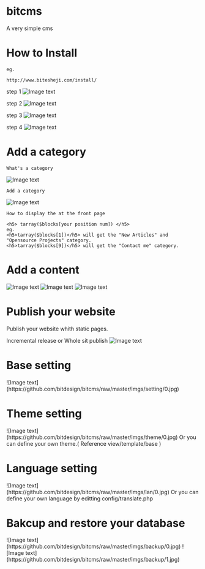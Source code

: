bitcms
======

A very simple cms

<h1>How to Install</h1> 

	eg.
	
	http://www.bitesheji.com/install/
	
step 1
![Image text](https://github.com/bitdesign/bitcms/raw/master/imgs/install/0.jpg)

step 2
![Image text](https://github.com/bitdesign/bitcms/raw/master/imgs/install/1.jpg)

step 3
![Image text](https://github.com/bitdesign/bitcms/raw/master/imgs/install/2.jpg)

step 4
![Image text](https://github.com/bitdesign/bitcms/raw/master/imgs/install/3.jpg)

<h1>Add a category</h1>

	What's a category
	
![Image text](https://github.com/bitdesign/bitcms/raw/master/imgs/category/0-front.jpg)

	Add a category
	
![Image text](https://github.com/bitdesign/bitcms/raw/master/imgs/category/0.jpg)

	How to display the at the front page
	
	<h5> tarray($blocks[your position num]) </h5>
	eg. 
	<h5>tarray($blocks[1])</h5> will get the "New Articles" and "Opensource Projects" category.
	<h5>tarray($blocks[9])</h5> will get the "Contact me" category.
	
<h1>Add a content</h1>

![Image text](https://github.com/bitdesign/bitcms/raw/master/imgs/content/0.jpg)
![Image text](https://github.com/bitdesign/bitcms/raw/master/imgs/content/1.jpg)
![Image text](https://github.com/bitdesign/bitcms/raw/master/imgs/content/0-front.jpg)

<h1>Publish your website</h1>
Publish your website whith static pages. 

Incremental release or Whole sit publish
![Image text](https://github.com/bitdesign/bitcms/raw/master/imgs/publish/0.jpg)


<h1>Base setting</h1>
![Image text](https://github.com/bitdesign/bitcms/raw/master/imgs/setting/0.jpg)

<h1>Theme setting</h1>
![Image text](https://github.com/bitdesign/bitcms/raw/master/imgs/theme/0.jpg)
Or you can define your own theme.( Reference view/template/base )

<h1>Language setting</h1>
![Image text](https://github.com/bitdesign/bitcms/raw/master/imgs/lan/0.jpg)
Or you can define your own language by editting config/translate.php

<h1>Bakcup and restore your database</h1>
![Image text](https://github.com/bitdesign/bitcms/raw/master/imgs/backup/0.jpg)
![Image text](https://github.com/bitdesign/bitcms/raw/master/imgs/backup/1.jpg)
